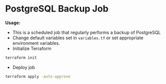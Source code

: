 # PostgreSQL Backup Job

**Usage:**
- This is a scheduled job that regularly performs a backup of PostgreSQL
- Change default variables set in `variables.tf` or set appropriate environment variables.
- Initialize Terraform
```sh
terraform init
```

- Deploy job
```sh
terraform apply -auto-approve
```